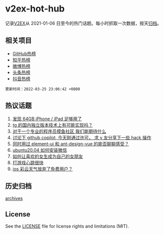 # v2ex-hot-hub

 记录[V2EX](https://www.v2ex.com/)从 2021-01-06 日至今的热门话题。每小时抓取一次数据，按天[归档](archives)。
 
 ## 相关项目

- [GitHub热榜](https://github.com/snaildev/github-hot-hub)
- [知乎热榜](https://github.com/snaildev/zhihu-hot-hub)
- [微博热榜](https://github.com/snaildev/weibo-hot-hub)
- [头条热榜](https://github.com/snaildev/toutiao-hot-hub)
- [抖音热榜](https://github.com/snaildev/douyin-hot-hub)


 `更新时间：2022-03-25 23:06:42 +0800`

## 热议话题

1. [发现 64GB iPhone / iPad 足够用了](https://www.v2ex.com/t/842826)
1. [tg 的国内独立版本技术上有可能实现吗？](https://www.v2ex.com/t/842799)
1. [对于一个专业的程序员摸鱼社区 我们能期待什么](https://www.v2ex.com/t/842802)
1. [讨论下 github copilot, 今天刚通过许可， 求 v 友分享下一些 hack 操作](https://www.v2ex.com/t/842780)
1. [同时用过 element-ui 和 ant-design-vue 的能否聊聊感受？](https://www.v2ex.com/t/842750)
1. [ubuntu20.04 如何安装微信](https://www.v2ex.com/t/842818)
1. [如何让喜欢的女生成为自己的女朋友](https://www.v2ex.com/t/842877)
1. [打游戏心跳很快](https://www.v2ex.com/t/842861)
1. [ios 彩云天气放弃了免费用户？](https://www.v2ex.com/t/842823)

## 历史归档

[archives](archives)

## License

See the [LICENSE](LICENSE) file for license rights and limitations (MIT).
